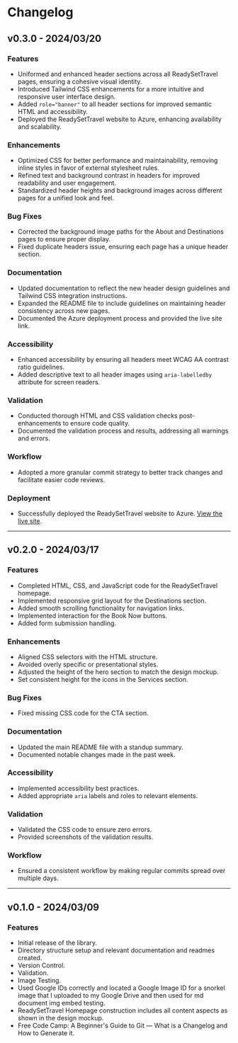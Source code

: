 # Changelog

## v0.3.0 - 2024/03/20

### Features

- Uniformed and enhanced header sections across all ReadySetTravel pages, ensuring a cohesive visual identity.
- Introduced Tailwind CSS enhancements for a more intuitive and responsive user interface design.
- Added `role="banner"` to all header sections for improved semantic HTML and accessibility.
- Deployed the ReadySetTravel website to Azure, enhancing availability and scalability.

### Enhancements

- Optimized CSS for better performance and maintainability, removing inline styles in favor of external stylesheet rules.
- Refined text and background contrast in headers for improved readability and user engagement.
- Standardized header heights and background images across different pages for a unified look and feel.

### Bug Fixes

- Corrected the background image paths for the About and Destinations pages to ensure proper display.
- Fixed duplicate headers issue, ensuring each page has a unique header section.

### Documentation

- Updated documentation to reflect the new header design guidelines and Tailwind CSS integration instructions.
- Expanded the README file to include guidelines on maintaining header consistency across new pages.
- Documented the Azure deployment process and provided the live site link.

### Accessibility

- Enhanced accessibility by ensuring all headers meet WCAG AA contrast ratio guidelines.
- Added descriptive text to all header images using `aria-labelledby` attribute for screen readers.

### Validation

- Conducted thorough HTML and CSS validation checks post-enhancements to ensure code quality.
- Documented the validation process and results, addressing all warnings and errors.

### Workflow

- Adopted a more granular commit strategy to better track changes and facilitate easier code reviews.

### Deployment

- Successfully deployed the ReadySetTravel website to Azure. [View the live site](https://lively-ocean-00bcdaa10.5.azurestaticapps.net/).

---

## v0.2.0 - 2024/03/17

### Features

- Completed HTML, CSS, and JavaScript code for the ReadySetTravel homepage.
- Implemented responsive grid layout for the Destinations section.
- Added smooth scrolling functionality for navigation links.
- Implemented interaction for the Book Now buttons.
- Added form submission handling.

### Enhancements

- Aligned CSS selectors with the HTML structure.
- Avoided overly specific or presentational styles.
- Adjusted the height of the hero section to match the design mockup.
- Set consistent height for the icons in the Services section.

### Bug Fixes

- Fixed missing CSS code for the CTA section.

### Documentation

- Updated the main README file with a standup summary.
- Documented notable changes made in the past week.

### Accessibility

- Implemented accessibility best practices.
- Added appropriate `aria` labels and roles to relevant elements.

### Validation

- Validated the CSS code to ensure zero errors.
- Provided screenshots of the validation results.

### Workflow

- Ensured a consistent workflow by making regular commits spread over multiple days.

---

## v0.1.0 - 2024/03/09

### Features

- Initial release of the library.
- Directory structure setup and relevant documentation and readmes created.
- Version Control.
- Validation.
- Image Testing.
- Used Google IDs correctly and located a Google Image ID for a snorkel image that I uploaded to my Google Drive and then used for md document img embed testing.
- ReadySetTravel Homepage construction includes all content aspects as shown in the design mockup.
- Free Code Camp: A Beginner's Guide to Git — What is a Changelog and How to Generate it.
